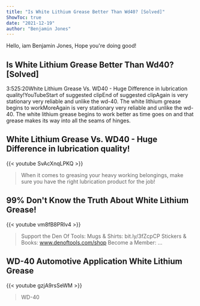 ```yaml
---
title: "Is White Lithium Grease Better Than Wd40? [Solved]"
ShowToc: true 
date: "2021-12-19"
author: "Benjamin Jones" 
---
```


Hello, iam Benjamin Jones, Hope you're doing good!
## Is White Lithium Grease Better Than Wd40? [Solved]
3:525:20White Lithium Grease Vs. WD40 - Huge Difference in lubrication quality!YouTubeStart of suggested clipEnd of suggested clipAgain is very stationary very reliable and unlike the wd-40. The white lithium grease begins to workMoreAgain is very stationary very reliable and unlike the wd-40. The white lithium grease begins to work better as time goes on and that grease makes its way into all the seams of hinges.

## White Lithium Grease Vs. WD40 - Huge Difference in lubrication quality!
{{< youtube SvAcXnqLPKQ >}}
>When it comes to greasing your heavy working belongings, make sure you have the right lubrication product for the job!

## 99% Don't Know the Truth About White Lithium Grease!
{{< youtube vm8fB8PRlv4 >}}
>Support the Den Of Tools: Mugs & Shirts: bit.ly/3fZcpCP Stickers & Books: www.denoftools.com/shop Become a Member: ...

## WD-40 Automotive Application White Lithium Grease
{{< youtube gzjA9rsSeWM >}}
>WD-40

